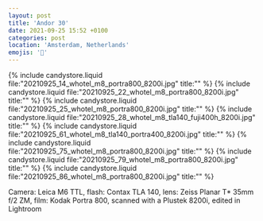 ```yaml
---
layout: post
title: 'Andor 30'
date: 2021-09-25 15:52 +0100
categories: post
location: 'Amsterdam, Netherlands'
emojis: '🎂'
---
```


{% include candystore.liquid file:"20210925_14_whotel_m8_portra800_8200i.jpg" title:"" %}
{% include candystore.liquid file:"20210925_22_whotel_m8_portra800_8200i.jpg" title:"" %}
{% include candystore.liquid file:"20210925_25_whotel_m8_portra800_8200i.jpg" title:"" %}
{% include candystore.liquid file:"20210925_28_whotel_m8_tla140_fuji400h_8200i.jpg" title:"" %}
{% include candystore.liquid file:"20210925_61_whotel_m8_tla140_portra400_8200i.jpg" title:"" %}
{% include candystore.liquid file:"20210925_75_whotel_m8_portra800_8200i.jpg" title:"" %}
{% include candystore.liquid file:"20210925_79_whotel_m8_portra800_8200i.jpg" title:"" %}
{% include candystore.liquid file:"20210925_86_whotel_m8_portra800_8200i.jpg" title:"" %}

Camera: Leica M6 TTL, flash: Contax TLA 140, lens: Zeiss Planar T\* 35mm f/2 ZM, film: Kodak Portra 800, scanned with a Plustek 8200i, edited in Lightroom
